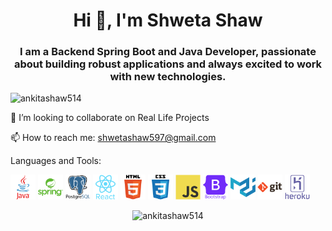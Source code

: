 <h1 align="center">Hi 👋, I'm Shweta Shaw</h1> <h3 align="center">I am a Backend Spring Boot and Java Developer, passionate about building robust applications and always excited to work with new technologies.</h3> <p align="left"> <img src="https://komarev.com/ghpvc/?username=ankitashaw514&label=Profile%20views&color=0e75b6&style=flat" alt="ankitashaw514" /> </p>
👯 I’m looking to collaborate on Real Life Projects

📫 How to reach me: shwetashaw597@gmail.com

Languages and Tools:
<p align="left"> <img src="https://raw.githubusercontent.com/devicons/devicon/master/icons/java/java-original-wordmark.svg" alt="java" width="40" height="40"/> <img src="https://raw.githubusercontent.com/devicons/devicon/master/icons/spring/spring-original-wordmark.svg" alt="spring" width="40" height="40"/> <img src="https://raw.githubusercontent.com/devicons/devicon/master/icons/postgresql/postgresql-original-wordmark.svg" alt="postgresql" width="40" height="40"/> <img src="https://raw.githubusercontent.com/devicons/devicon/master/icons/react/react-original-wordmark.svg" alt="react" width="40" height="40"/> <img src="https://raw.githubusercontent.com/devicons/devicon/master/icons/html5/html5-original-wordmark.svg" alt="html5" width="40" height="40"/> <img src="https://raw.githubusercontent.com/devicons/devicon/master/icons/css3/css3-original-wordmark.svg" alt="css3" width="40" height="40"/> <img src="https://raw.githubusercontent.com/devicons/devicon/master/icons/javascript/javascript-original.svg" alt="javascript" width="40" height="40"/> <img src="https://raw.githubusercontent.com/devicons/devicon/master/icons/bootstrap/bootstrap-plain-wordmark.svg" alt="bootstrap" width="40" height="40"/> <img src="https://raw.githubusercontent.com/devicons/devicon/master/icons/materialui/materialui-original.svg" alt="material-ui" width="40" height="40"/> <img src="https://raw.githubusercontent.com/devicons/devicon/master/icons/git/git-original-wordmark.svg" alt="git" width="40" height="40"/> <img src="https://raw.githubusercontent.com/devicons/devicon/master/icons/heroku/heroku-original-wordmark.svg" alt="heroku" width="40" height="40"/> </p>


<p align="center"> <img src="https://github-readme-stats.vercel.app/api/top-langs?username=ankitashaw514&show_icons=true&locale=en&layout=compact" alt="ankitashaw514" /> </p>

